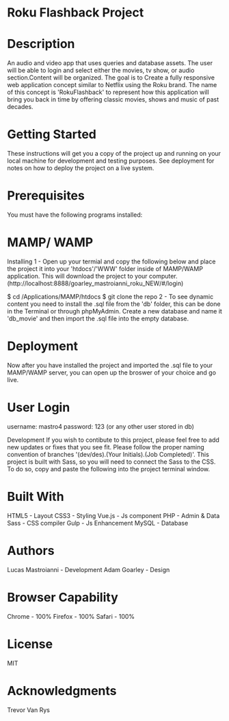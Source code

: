 # Roku Flashback Project

# Description
An audio and video app that uses queries and database assets. The user will be able to login and select either the movies, tv show, or audio section.Content will be organized. The goal is to Create a fully responsive web application concept similar to Netflix using the Roku brand. The name of this concept is 'RokuFlashback' to represent how this application will bring you back in time by offering classic movies, shows and music of past decades.

# Getting Started
These instructions will get you a copy of the project up and running on your local machine for development and testing purposes. See deployment for notes on how to deploy the project on a live system.

# Prerequisites
You must have the following programs installed:

# MAMP/ WAMP
Installing
1 - Open up your termial and copy the following below and place the project it into your 'htdocs'/'WWW' folder inside of MAMP/WAMP application. This will download the project to your computer. (http://localhost:8888/goarley_mastroianni_roku_NEW/#/login)

$ cd /Applications/MAMP/htdocs
$ git clone the repo
2 - To see dynamic content you need to install the .sql file from the 'db' folder, this can be done in the Terminal or through phpMyAdmin. Create a new database and name it 'db_movie' and then import the .sql file into the empty database.

# Deployment
Now after you have installed the project and imported the .sql file to your MAMP/WAMP server, you can open up the broswer of your choice and go live.

# User Login 
username: mastro4
password: 123
(or any other user stored in db)

Development
If you wish to contibute to this project, please feel free to add new updates or fixes that you see fit. Please follow the proper naming convention of branches '(dev/des).(Your Initials).(Job Completed)'. This project is built with Sass, so you will need to connect the Sass to the CSS. To do so, copy and paste the following into the project terminal window.


# Built With
HTML5 - Layout
CSS3 - Styling
Vue.js - Js component
PHP - Admin & Data
Sass - CSS compiler
Gulp - Js Enhancement
MySQL - Database

# Authors
Lucas Mastroianni - Development
Adam Goarley - Design

# Browser Capability
Chrome - 100%
Firefox - 100%
Safari - 100%

# License
MIT

# Acknowledgments
Trevor Van Rys
